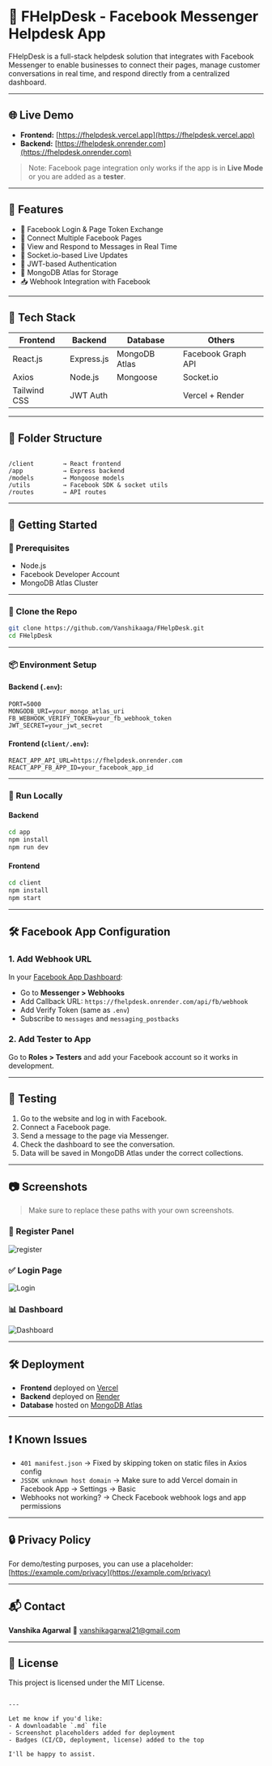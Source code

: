 
# 📩 FHelpDesk - Facebook Messenger Helpdesk App

FHelpDesk is a full-stack helpdesk solution that integrates with Facebook Messenger to enable businesses to connect their pages, manage customer conversations in real time, and respond directly from a centralized dashboard.

---

## 🌐 Live Demo

- **Frontend:** [https://fhelpdesk.vercel.app](https://fhelpdesk.vercel.app)
- **Backend:** [https://fhelpdesk.onrender.com](https://fhelpdesk.onrender.com)

> Note: Facebook page integration only works if the app is in **Live Mode** or you are added as a **tester**.

---

## 🔧 Features

- 🔐 Facebook Login & Page Token Exchange
- 🔄 Connect Multiple Facebook Pages
- 💬 View and Respond to Messages in Real Time
- 📡 Socket.io-based Live Updates
- 🧠 JWT-based Authentication
- 💾 MongoDB Atlas for Storage
- 📥 Webhook Integration with Facebook

---

## 🧱 Tech Stack

| Frontend       | Backend        | Database       | Others               |
|----------------|----------------|----------------|----------------------|
| React.js       | Express.js     | MongoDB Atlas  | Facebook Graph API   |
| Axios          | Node.js        | Mongoose       | Socket.io            |
| Tailwind CSS   | JWT Auth       |                | Vercel + Render      |

---

## 📁 Folder Structure

```

/client        → React frontend
/app           → Express backend
/models        → Mongoose models
/utils         → Facebook SDK & socket utils
/routes        → API routes

````

---

## 🚀 Getting Started

### 🔧 Prerequisites

- Node.js
- Facebook Developer Account
- MongoDB Atlas Cluster

---

### 🔁 Clone the Repo

```bash
git clone https://github.com/Vanshikaaga/FHelpDesk.git
cd FHelpDesk
````

---

### 📦 Environment Setup

#### Backend (`.env`):

```env
PORT=5000
MONGODB_URI=your_mongo_atlas_uri
FB_WEBHOOK_VERIFY_TOKEN=your_fb_webhook_token
JWT_SECRET=your_jwt_secret
```

#### Frontend (`client/.env`):

```env
REACT_APP_API_URL=https://fhelpdesk.onrender.com
REACT_APP_FB_APP_ID=your_facebook_app_id
```

---

### 🧪 Run Locally

#### Backend

```bash
cd app
npm install
npm run dev
```

#### Frontend

```bash
cd client
npm install
npm start
```

---

## 🛠️ Facebook App Configuration

### 1. Add Webhook URL

In your [Facebook App Dashboard](https://developers.facebook.com/):

* Go to **Messenger > Webhooks**
* Add Callback URL:
  `https://fhelpdesk.onrender.com/api/fb/webhook`
* Add Verify Token (same as `.env`)
* Subscribe to `messages` and `messaging_postbacks`

### 2. Add Tester to App

Go to **Roles > Testers** and add your Facebook account so it works in development.

---

## 🧪 Testing

1. Go to the website and log in with Facebook.
2. Connect a Facebook page.
3. Send a message to the page via Messenger.
4. Check the dashboard to see the conversation.
5. Data will be saved in MongoDB Atlas under the correct collections.

---

## 📷 Screenshots

> Make sure to replace these paths with your own screenshots.

### 💬 Register Panel

![register](client/public/screenshots/register.png)

### ✅ Login Page

![Login](client/public/screenshots/login.png)

### 📊 Dashboard

![Dashboard](client/public/screenshots/dashboard.png)



---

## 🛠️ Deployment

* **Frontend** deployed on [Vercel](https://vercel.com)
* **Backend** deployed on [Render](https://render.com)
* **Database** hosted on [MongoDB Atlas](https://cloud.mongodb.com)

---

## ❗ Known Issues

* `401 manifest.json` → Fixed by skipping token on static files in Axios config
* `JSSDK unknown host domain` → Make sure to add Vercel domain in Facebook App → Settings → Basic
* Webhooks not working? → Check Facebook webhook logs and app permissions

---

## 🔒 Privacy Policy

For demo/testing purposes, you can use a placeholder:
[https://example.com/privacy](https://example.com/privacy)

---

## 📬 Contact

**Vanshika Agarwal**
📧 [vanshikagarwal21@gmail.com](mailto:vanshikagarwal21@gmail.com)

---

## 📜 License

This project is licensed under the MIT License.

```

---

Let me know if you'd like:
- A downloadable `.md` file
- Screenshot placeholders added for deployment
- Badges (CI/CD, deployment, license) added to the top

I'll be happy to assist.
```
